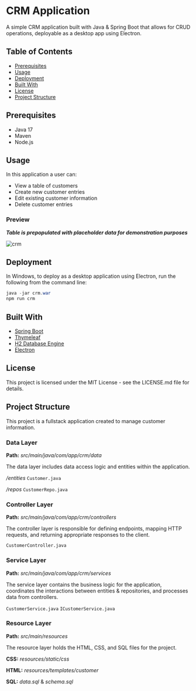 # CRM Application
A simple CRM application built with Java & Spring Boot that allows for CRUD operations, deployable as a desktop app using Electron.

## Table of Contents

- [Prerequisites](#prerequisites)
- [Usage](#usage)
- [Deployment](#deployment)
- [Built With](#built-with)
- [License](#license)
- [Project Structure](#project-structure)


## Prerequisites

- Java 17
- Maven
- Node.js

## Usage

In this application a user can:

- View a table of customers
- Create new customer entries
- Edit existing customer information
- Delete customer entries

### Preview

***Table is prepopulated with placeholder data for demonstration purposes***

![crm](https://github.com/jenschrad/final-project/assets/109177708/4b77e682-9320-46da-8692-38ee7a6c7367)


## Deployment 

In Windows, to deploy as a desktop application using Electron, run the following from the command line:
```powershell
java -jar crm.war
npm run crm
```

## Built With
- [Spring Boot](https://spring.io/projects/spring-boot)
- [Thymeleaf](https://www.thymeleaf.org/)
- [H2 Database Engine](https://www.h2database.com)
- [Electron](https://www.electronjs.org/)

## License
This project is licensed under the MIT License - see the LICENSE.md file for details.


## Project Structure
This project is a fullstack application created to manage customer information.
### Data Layer
**Path:** _src/main/java/com/app/crm/data_

The data layer includes data access logic and entities within the application.

_/entities_
``Customer.java``

_/repos_
``CustomerRepo.java``


### Controller Layer
**Path:** _src/main/java/com/app/crm/controllers_

The controller layer is responsible for defining endpoints, mapping HTTP requests, and returning appropriate responses to the client.

``CustomerController.java``



### Service Layer
**Path:** _src/main/java/com/app/crm/services_

The service layer contains the business logic for the application, coordinates the interactions between entities & repositories, and processes data from controllers.

``CustomerService.java``
``ICustomerService.java``

### Resource Layer
**Path:** _src/main/resources_

The resource layer holds the HTML, CSS, and SQL files for the project.

**CSS:**
_resources/static/css_

**HTML:**
_resources/templates/customer_

**SQL:**
_data.sql_ & _schema.sql_
